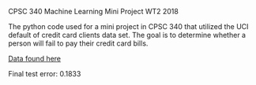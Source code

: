 CPSC 340 Machine Learning Mini Project WT2 2018

The python code used for a mini project in CPSC 340 that utilized the UCI default of credit card clients data set.
The goal is to determine whether a person will fail to pay their credit card bills.

[Data found here](https://archive.ics.uci.edu/ml/datasets/default+of+credit+card+clients)

Final test error: 0.1833


